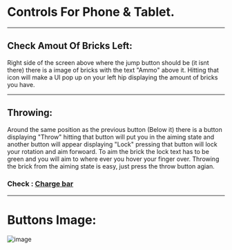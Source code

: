 # Controls For Phone & Tablet.
------

## Check Amout Of Bricks Left:

Right side of the screen above where the jump button should be (it isnt there) there is a image of bricks with the text "Ammo" above it. Hitting that icon will make a UI pop up on your left hip displaying the amount of bricks you have.

------

## Throwing:

Around the same position as the previous button (Below it) there is a button displaying "Throw" hitting that button will put you in the aiming state and another button will appear displaying "Lock" pressing that button will lock your rotation and aim forwoard. To aim the brick the lock text has to be green and you will aim to where ever you hover your finger over. Throwing the brick from the aiming state is easy, just press the throw button agian.
### Check : [Charge bar](https://github.com/Brick-Roblox/Brick/blob/main/Files/Charge.md)


------

# Buttons Image:
![image](https://github.com/Brick-Roblox/Brick/assets/154846949/c9171e06-0736-470f-b497-2666035b4f6d)
